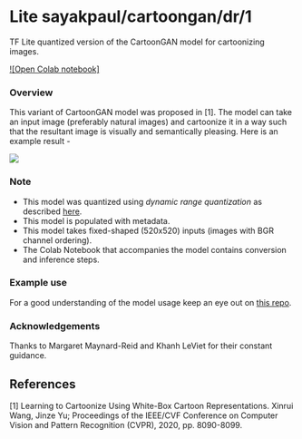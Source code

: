 # Lite sayakpaul/cartoongan/dr/1
TF Lite quantized version of the CartoonGAN model for cartoonizing images.

<!-- parent-model: sayakpaul/cartoongan/1 -->
<!-- asset-path: legacy -->

[![Open Colab notebook]](https://colab.research.google.com/github/margaretmz/CartoonGAN-e2e-tflite-tutorial/blob/master/ml/CartoonGAN_TFLite_Fixed_Shaped.ipynb)

### Overview
This variant of CartoonGAN model was proposed in [1]. The model can take an input image (preferably natural images) and cartoonize it in a way such that the resultant image is visually and semantically pleasing. Here is an example result -

![](https://i.ibb.co/wyB38YV/image.png)

### Note
- This model was quantized using _dynamic range quantization_ as described [here](https://www.tensorflow.org/lite/performance/post_training_quant).
- This model is populated with metadata.
- This model takes fixed-shaped (520x520) inputs (images with BGR channel ordering).
- The Colab Notebook that accompanies the model contains conversion and inference steps.

### Example use
For a good understanding of the model usage keep an eye out on [this repo](https://github.com/margaretmz/CartoonGAN-e2e-tflite-tutorial).

### Acknowledgements
Thanks to Margaret Maynard-Reid and Khanh LeViet for their constant guidance.

References
--------------
[1] Learning to Cartoonize Using White-Box Cartoon Representations. Xinrui Wang, Jinze Yu; Proceedings of the IEEE/CVF Conference on Computer Vision and Pattern Recognition (CVPR), 2020, pp. 8090-8099.
